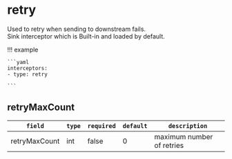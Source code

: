 # retry

Used to retry when sending to downstream fails.  
Sink interceptor which is Built-in and loaded by default.

!!! example

    ```yaml
    interceptors:
    - type: retry

    ```

## retryMaxCount

|    `field`   |    `type`    |  `required`  |  `default`  |  `description`  |
| ---------- | ----------- | ----------- | --------- | -------- |
| retryMaxCount | int  |    false    |  0    | maximum number of retries |
